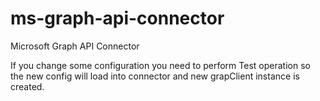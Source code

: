 # ms-graph-api-connector
Microsoft Graph API Connector

If you change some configuration you need to perform Test operation so the new config will load into connector and new grapClient instance is created.